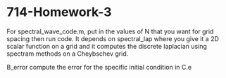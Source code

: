 # 714-Homework-3

For spectral_wave_code.m, put in the values of N that you want for grid spacing then run code. It depends on spectral_lap where you give it a 2D 
scalar function on a grid and it computes the discrete laplacian using spectram methods on a Cheybschev grid. 

B_error compute the error for the specific initial condition in C.e
